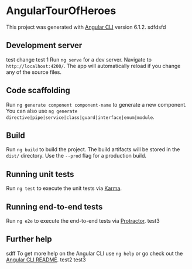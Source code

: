 # AngularTourOfHeroes

This project was generated with [Angular CLI](https://github.com/angular/angular-cli) version 6.1.2.
sdfdsfd
## Development server
test change
test 1
Run `ng serve` for a dev server. Navigate to `http://localhost:4200/`. The app will automatically reload if you change any of the source files.

## Code scaffolding

Run `ng generate component component-name` to generate a new component. You can also use `ng generate directive|pipe|service|class|guard|interface|enum|module`.

## Build

Run `ng build` to build the project. The build artifacts will be stored in the `dist/` directory. Use the `--prod` flag for a production build.

## Running unit tests

Run `ng test` to execute the unit tests via [Karma](https://karma-runner.github.io).

## Running end-to-end tests

Run `ng e2e` to execute the end-to-end tests via [Protractor](http://www.protractortest.org/).
test3
## Further help

sdff
To get more help on the Angular CLI use `ng help` or go check out the [Angular CLI README](https://github.com/angular/angular-cli/blob/master/README.md).
test2
test3